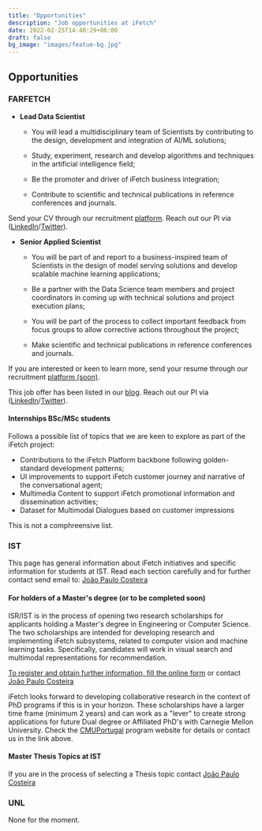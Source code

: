 ```yaml
---
title: "Opportunities"
description: "Job opportunities at iFetch"
date: 2022-02-25T14:40:29+06:00
draft: false
bg_image: "images/featue-bg.jpg"
---
```



## Opportunities

### FARFETCH

* **Lead Data Scientist**

  * You will lead a multidisciplinary team of Scientists by contributing to the design, development and integration of AI/ML solutions;

  * Study, experiment, research and develop algorithms and techniques in the artificial intelligence field;

  * Be the promoter and driver of iFetch business integration;

  * Contribute to scientific and technical publications in reference conferences and journals.


Send your CV through our recruitment [platform](https://jobs.lever.co/farfetch/2393293e-8161-4f09-9970-41869bf2062f). Reach out our PI via ([LinkedIn](https://www.linkedin.com/in/rjgsousa/)/[Twitter](https://twitter.com/rjgsousa)).


* **Senior Applied Scientist**
  * You will be part of and report to a business-inspired team of Scientists in the design of model serving solutions and develop scalable machine learning applications;

  * Be a partner with the Data Science team members and project coordinators in coming up with technical solutions and project execution plans;

  * You will be part of the process to collect important feedback from focus groups to allow corrective actions throughout the project;

  * Make scientific and technical publications in reference conferences and journals.

If you are interested or keen to learn more, send your resume through our recruitment [platform (soon)]().

This job offer has been listed in our [blog](https://ifetch-chatbot.github.io/blog/blog-post-20200713/). Reach out our PI via ([LinkedIn](https://www.linkedin.com/in/rjgsousa/)/[Twitter](https://twitter.com/rjgsousa)).

#### Internships BSc/MSc students

Follows a possible list of topics that we are keen to explore as part of the iFetch project:

- Contributions to the iFetch Platform backbone following golden-standard development patterns;
- UI improvements to support iFetch customer journey and narrative of the conversational agent;
- Multimedia Content to support iFetch promotional information and dissemination activities;
- Dataset for Multimodal Dialogues based on customer impressions

This is not a comphreensive list.

### IST

This page has general information about iFetch initiatives and specific information for students at IST. Read each section carefully and for further contact send email to: [João Paulo Costeira](http://www.isr.ist.utl.pt/~jpc)

#### For holders of a Master's degree (or to be completed soon)

ISR/IST is in the process of opening two research scholarships for applicants holding a Master's degree in Engineering or Computer Science. The two scholarships are intended for developing research and implementing iFetch subsystems, related to computer vision and machine learning tasks. Specifically, candidates will work in visual search and multimodal representations for recommendation.

[To register and obtain further information, fill the online form](https://forms.gle/5cEpeYF81fjoXvXPA) or contact [João Paulo Costeira](http://www.isr.ist.utl.pt/~jpc)

iFetch looks forward to developing collaborative research in the context of PhD programs if this is in your horizon. These scholarships have a larger time frame (minimum 2 years) and can work as a "lever" to create strong applications for future Dual degree or Affiliated PhD's with Carnegie Mellon University. Check the [CMUPortugal](https://cmuportugal.org) program website for details or contact us in the link above.

#### Master Thesis Topics at IST
If you are in the process of selecting a Thesis topic contact [João Paulo Costeira](http://www.isr.ist.utl.pt/~jpc)

### UNL

None for the moment.
